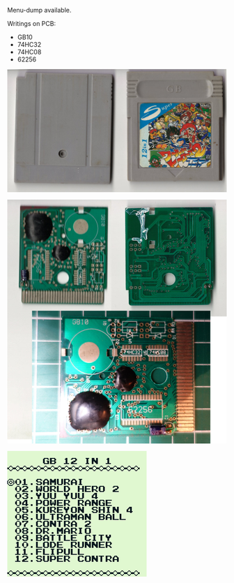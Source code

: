 Menu-dump available.

Writings on PCB:
- GB10
- 74HC32
- 74HC08
- 62256

![alt text](Cartridge.jpg "Cartridge")

![alt text](PCB.jpg "PCB")

![alt text](Dump.png "Dumped menu screenshot")